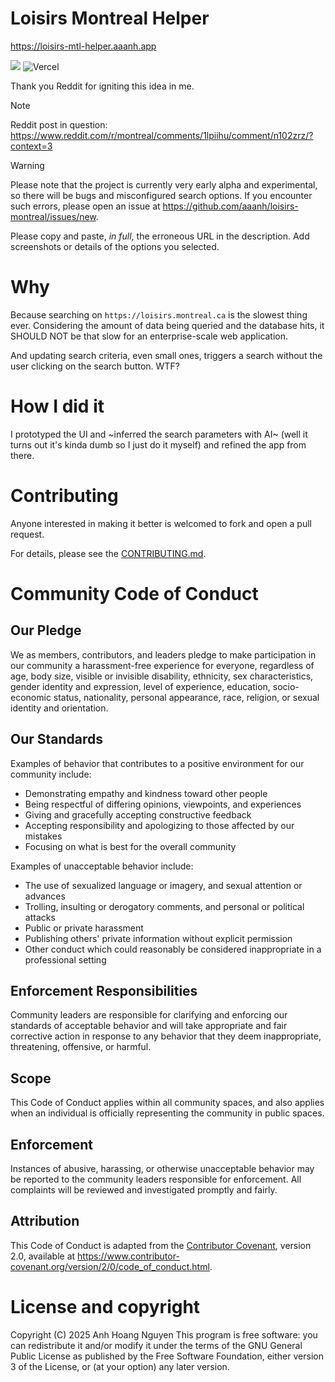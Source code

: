 # Loisirs Montreal Helper

https://loisirs-mtl-helper.aaanh.app

![](https://img.shields.io/badge/status-experimental-yellow) ![Vercel](https://vercelbadge.vercel.app/api/aaanh/loisirs-montreal)

Thank you Reddit for igniting this idea in me.


> [!NOTE]
> Reddit post in question: 
> https://www.reddit.com/r/montreal/comments/1lpiihu/comment/n102zrz/?context=3

> [!WARNING]
> Please note that the project is currently very early alpha and experimental, so there will be bugs and misconfigured search options. If you encounter such errors, please open an issue at <https://github.com/aaanh/loisirs-montreal/issues/new>.
>
> Please copy and paste, _in full_, the erroneous URL in the description. Add screenshots or details of the options you selected.


# Why

Because searching on `https://loisirs.montreal.ca` is the slowest thing ever. Considering the amount of data being queried and the database hits, it SHOULD NOT be that slow for an enterprise-scale web application.

And updating search criteria, even small ones, triggers a search without the user clicking on the search button. WTF?

# How I did it

I prototyped the UI and ~inferred the search parameters with AI~ (well it turns out it's kinda dumb so I just do it myself) and refined the app from there.

# Contributing

Anyone interested in making it better is welcomed to fork and open a pull request.

For details, please see the [CONTRIBUTING.md](CONTRIBUTING.md).

# Community Code of Conduct

## Our Pledge

We as members, contributors, and leaders pledge to make participation in our community a harassment-free experience for everyone, regardless of age, body size, visible or invisible disability, ethnicity, sex characteristics, gender identity and expression, level of experience, education, socio-economic status, nationality, personal appearance, race, religion, or sexual identity and orientation.

## Our Standards

Examples of behavior that contributes to a positive environment for our community include:

* Demonstrating empathy and kindness toward other people
* Being respectful of differing opinions, viewpoints, and experiences
* Giving and gracefully accepting constructive feedback
* Accepting responsibility and apologizing to those affected by our mistakes
* Focusing on what is best for the overall community

Examples of unacceptable behavior include:

* The use of sexualized language or imagery, and sexual attention or advances
* Trolling, insulting or derogatory comments, and personal or political attacks
* Public or private harassment
* Publishing others' private information without explicit permission
* Other conduct which could reasonably be considered inappropriate in a professional setting

## Enforcement Responsibilities

Community leaders are responsible for clarifying and enforcing our standards of acceptable behavior and will take appropriate and fair corrective action in response to any behavior that they deem inappropriate, threatening, offensive, or harmful.

## Scope

This Code of Conduct applies within all community spaces, and also applies when an individual is officially representing the community in public spaces.

## Enforcement

Instances of abusive, harassing, or otherwise unacceptable behavior may be reported to the community leaders responsible for enforcement. All complaints will be reviewed and investigated promptly and fairly.

## Attribution

This Code of Conduct is adapted from the [Contributor Covenant](https://www.contributor-covenant.org), version 2.0, available at https://www.contributor-covenant.org/version/2/0/code_of_conduct.html.

# License and copyright

Copyright (C) 2025 Anh Hoang Nguyen
This program is free software: you can redistribute it and/or modify
it under the terms of the GNU General Public License as published by
the Free Software Foundation, either version 3 of the License, or
(at your option) any later version.
